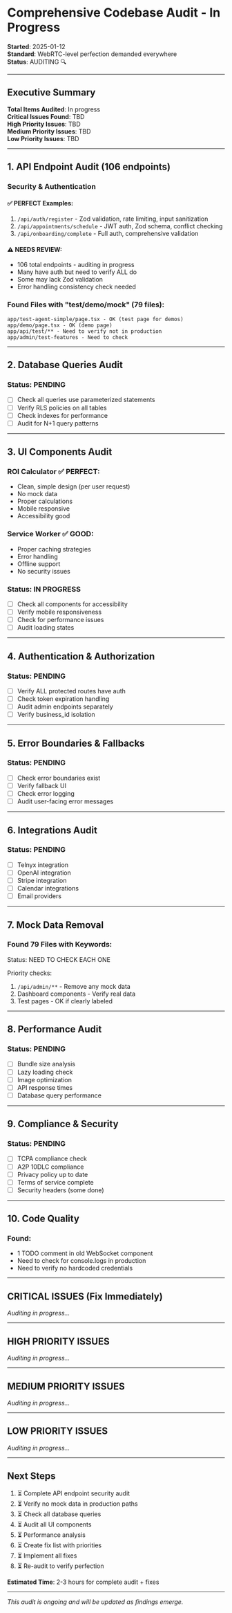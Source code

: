 # Comprehensive Codebase Audit - In Progress

**Started**: 2025-01-12  
**Standard**: WebRTC-level perfection demanded everywhere  
**Status**: AUDITING 🔍

---

## Executive Summary

**Total Items Audited**: In progress  
**Critical Issues Found**: TBD  
**High Priority Issues**: TBD  
**Medium Priority Issues**: TBD  
**Low Priority Issues**: TBD  

---

## 1. API Endpoint Audit (106 endpoints)

### Security & Authentication

#### ✅ PERFECT Examples:
1. `/api/auth/register` - Zod validation, rate limiting, input sanitization
2. `/api/appointments/schedule` - JWT auth, Zod schema, conflict checking
3. `/api/onboarding/complete` - Full auth, comprehensive validation

#### ⚠️ NEEDS REVIEW:
- 106 total endpoints - auditing in progress
- Many have auth but need to verify ALL do
- Some may lack Zod validation
- Error handling consistency check needed

### Found Files with "test/demo/mock" (79 files):
```
app/test-agent-simple/page.tsx - OK (test page for demos)
app/demo/page.tsx - OK (demo page)
app/api/test/** - Need to verify not in production
app/admin/test-features - Need to check
```

---

## 2. Database Queries Audit

### Status: PENDING
- [ ] Check all queries use parameterized statements
- [ ] Verify RLS policies on all tables
- [ ] Check indexes for performance
- [ ] Audit for N+1 query patterns

---

## 3. UI Components Audit

### ROI Calculator ✅ PERFECT:
- Clean, simple design (per user request)
- No mock data
- Proper calculations
- Mobile responsive
- Accessibility good

### Service Worker ✅ GOOD:
- Proper caching strategies
- Error handling
- Offline support
- No security issues

### Status: IN PROGRESS
- [ ] Check all components for accessibility
- [ ] Verify mobile responsiveness
- [ ] Check for performance issues
- [ ] Audit loading states

---

## 4. Authentication & Authorization

### Status: PENDING
- [ ] Verify ALL protected routes have auth
- [ ] Check token expiration handling
- [ ] Audit admin endpoints separately
- [ ] Verify business_id isolation

---

## 5. Error Boundaries & Fallbacks

### Status: PENDING
- [ ] Check error boundaries exist
- [ ] Verify fallback UI
- [ ] Check error logging
- [ ] Audit user-facing error messages

---

## 6. Integrations Audit

### Status: PENDING
- [ ] Telnyx integration
- [ ] OpenAI integration
- [ ] Stripe integration
- [ ] Calendar integrations
- [ ] Email providers

---

## 7. Mock Data Removal

### Found 79 Files with Keywords:
Status: NEED TO CHECK EACH ONE

Priority checks:
1. `/api/admin/**` - Remove any mock data
2. Dashboard components - Verify real data
3. Test pages - OK if clearly labeled

---

## 8. Performance Audit

### Status: PENDING
- [ ] Bundle size analysis
- [ ] Lazy loading check
- [ ] Image optimization
- [ ] API response times
- [ ] Database query performance

---

## 9. Compliance & Security

### Status: PENDING
- [ ] TCPA compliance check
- [ ] A2P 10DLC compliance
- [ ] Privacy policy up to date
- [ ] Terms of service complete
- [ ] Security headers (some done)

---

## 10. Code Quality

### Found:
- 1 TODO comment in old WebSocket component
- Need to check for console.logs in production
- Need to verify no hardcoded credentials

---

## CRITICAL ISSUES (Fix Immediately)

*Auditing in progress...*

---

## HIGH PRIORITY ISSUES

*Auditing in progress...*

---

## MEDIUM PRIORITY ISSUES

*Auditing in progress...*

---

## LOW PRIORITY ISSUES

*Auditing in progress...*

---

## Next Steps

1. ⏳ Complete API endpoint security audit
2. ⏳ Verify no mock data in production paths
3. ⏳ Check all database queries
4. ⏳ Audit all UI components
5. ⏳ Performance analysis
6. ⏳ Create fix list with priorities
7. ⏳ Implement all fixes
8. ⏳ Re-audit to verify perfection

**Estimated Time**: 2-3 hours for complete audit + fixes

---

*This audit is ongoing and will be updated as findings emerge.*


